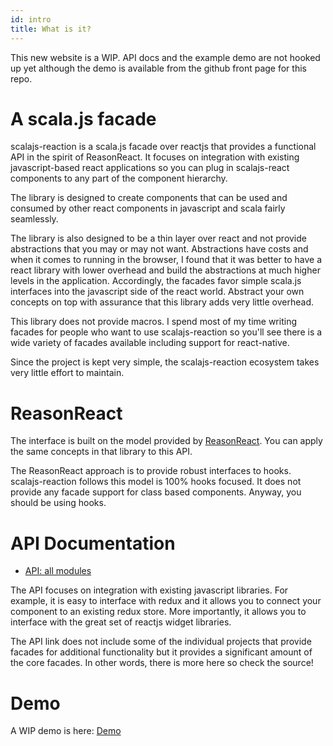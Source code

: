 ```yaml
---
id: intro
title: What is it?
---
```


This new website is a WIP. API docs and the example demo are
not hooked up yet although the demo is available from the github front page for
this repo.

# A scala.js facade

scalajs-reaction is a scala.js facade over reactjs that provides a functional
API in the spirit of ReasonReact. It focuses on integration with existing
javascript-based react applications so you can plug in scalajs-react components
to any part of the component hierarchy.

The library is designed to create components that can be used and consumed by
other react components in javascript and scala fairly seamlessly.

The library is also designed to be a thin layer over react and not provide
abstractions that you may or may not want. Abstractions have costs
and when it comes to running in the browser, I found that it was better
to have a react library with lower overhead and build the abstractions
at much higher levels in the application. Accordingly, the facades
favor simple scala.js interfaces into the javascript side of the react
world. Abstract your own concepts on top with assurance that this
library adds very little overhead.

This library does not provide macros. I spend most of my time writing
facades for people who want to use scalajs-reaction so you'll see
there is a wide variety of facades available including support
for react-native. 

Since the project is kept very simple, the scalajs-reaction ecosystem takes very little
effort to maintain. 

# ReasonReact
The interface is built on the model provided by
[ReasonReact](https://reasonml.github.io/reason-react). You can apply the same
concepts in that library to this API.

The ReasonReact approach is to provide robust interfaces to hooks. scalajs-reaction
follows this model is 100% hooks focused. It does not provide any facade
support for class based components. Anyway, you should be using hooks.

# API Documentation

* [API: all modules](../api/ttg/react)

The API focuses on integration with existing javascript libraries.
For example, it is easy to interface with redux and it allows
you to connect your component to an existing redux store.
More importantly, it allows you to interface with the great
set of reactjs widget libraries.

The API link does not include some of the individual projects that provide
facades for additional functionality but it provides a significant amount of the
core facades. In other words, there is more here so check the source!

# Demo
A WIP demo is here:
[Demo](../demo)
